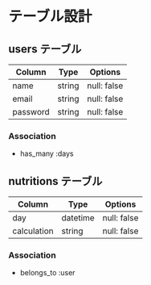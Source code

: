 # テーブル設計

## users テーブル

| Column   | Type   | Options     |
| -------- | ------ | ----------- |
| name     | string | null: false |
| email    | string | null: false |
| password | string | null: false |

### Association

- has_many :days


## nutritions テーブル

| Column      | Type     | Options     |
| ----------- | -------- | ----------- |
| day         | datetime | null: false |
| calculation | string   | null: false |

### Association

- belongs_to :user
